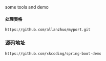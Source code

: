 some tools and demo

#### 处理表格
`https://github.com/allanzhuo/myport.git`

###  源码地址
```https://github.com/xkcoding/spring-boot-demo```
